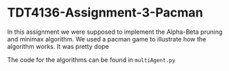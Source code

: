 # TDT4136-Assignment-3-Pacman
In this assignment we were supposed to implement the Alpha-Beta pruning and minimax algorithm. 
We used a pacman game to illustrate how the algorithm works. It was pretty dope

The code for the algorithms can be found in `multiAgent.py`

